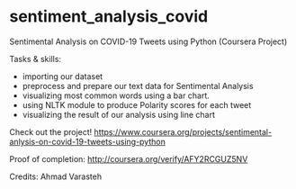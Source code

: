# sentiment_analysis_covid
Sentimental Analysis on COVID-19 Tweets using Python (Coursera Project)

Tasks & skills:
- importing our dataset
- preprocess and prepare our text data for Sentimental Analysis 
- visualizing most common words using a bar chart.
- using NLTK module to produce Polarity scores for each tweet  
- visualizing the result of our analysis using line chart    

Check out the project! https://www.coursera.org/projects/sentimental-anlysis-on-covid-19-tweets-using-python

Proof of completion: http://coursera.org/verify/AFY2RCGUZ5NV

Credits: Ahmad Varasteh
